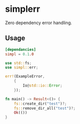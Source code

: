 # simplerr

Zero dependency error handling.

## Usage 

```toml
[dependancies]
simpl = 0.1.0
```

```rust
use std::fs;
use simpl::err;

err!(ExampleError,
    {
        Io@std::io::Error;
    });

fn main() -> Result<()> {
    fs::create_dir("test")?;
    fs::remove_dir_all("test")?;
    Ok(())
}
```

